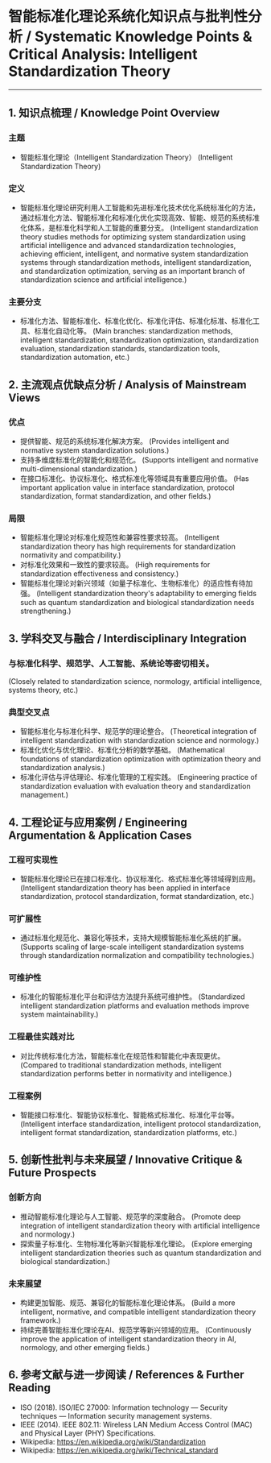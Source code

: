# 智能标准化理论系统化知识点与批判性分析 / Systematic Knowledge Points & Critical Analysis: Intelligent Standardization Theory

---

## 1. 知识点梳理 / Knowledge Point Overview

### 主题
- 智能标准化理论（Intelligent Standardization Theory）
  (Intelligent Standardization Theory)

### 定义
- 智能标准化理论研究利用人工智能和先进标准化技术优化系统标准化的方法，通过标准化方法、智能标准化和标准化优化实现高效、智能、规范的系统标准化体系，是标准化科学和人工智能的重要分支。
  (Intelligent standardization theory studies methods for optimizing system standardization using artificial intelligence and advanced standardization technologies, achieving efficient, intelligent, and normative system standardization systems through standardization methods, intelligent standardization, and standardization optimization, serving as an important branch of standardization science and artificial intelligence.)

### 主要分支
- 标准化方法、智能标准化、标准化优化、标准化评估、标准化标准、标准化工具、标准化自动化等。
  (Main branches: standardization methods, intelligent standardization, standardization optimization, standardization evaluation, standardization standards, standardization tools, standardization automation, etc.)

## 2. 主流观点优缺点分析 / Analysis of Mainstream Views

### 优点
- 提供智能、规范的系统标准化解决方案。
  (Provides intelligent and normative system standardization solutions.)
- 支持多维度标准化的智能化和规范化。
  (Supports intelligent and normative multi-dimensional standardization.)
- 在接口标准化、协议标准化、格式标准化等领域具有重要应用价值。
  (Has important application value in interface standardization, protocol standardization, format standardization, and other fields.)

### 局限
- 智能标准化理论对标准化规范性和兼容性要求较高。
  (Intelligent standardization theory has high requirements for standardization normativity and compatibility.)
- 对标准化效果和一致性的要求较高。
  (High requirements for standardization effectiveness and consistency.)
- 智能标准化理论对新兴领域（如量子标准化、生物标准化）的适应性有待加强。
  (Intelligent standardization theory's adaptability to emerging fields such as quantum standardization and biological standardization needs strengthening.)

## 3. 学科交叉与融合 / Interdisciplinary Integration

### 与标准化科学、规范学、人工智能、系统论等密切相关。
  (Closely related to standardization science, normology, artificial intelligence, systems theory, etc.)

### 典型交叉点
- 智能标准化与标准化科学、规范学的理论整合。
  (Theoretical integration of intelligent standardization with standardization science and normology.)
- 标准化优化与优化理论、标准化分析的数学基础。
  (Mathematical foundations of standardization optimization with optimization theory and standardization analysis.)
- 标准化评估与评估理论、标准化管理的工程实践。
  (Engineering practice of standardization evaluation with evaluation theory and standardization management.)

## 4. 工程论证与应用案例 / Engineering Argumentation & Application Cases

### 工程可实现性
- 智能标准化理论已在接口标准化、协议标准化、格式标准化等领域得到应用。
  (Intelligent standardization theory has been applied in interface standardization, protocol standardization, format standardization, etc.)

### 可扩展性
- 通过标准化规范化、兼容化等技术，支持大规模智能标准化系统的扩展。
  (Supports scaling of large-scale intelligent standardization systems through standardization normalization and compatibility technologies.)

### 可维护性
- 标准化的智能标准化平台和评估方法提升系统可维护性。
  (Standardized intelligent standardization platforms and evaluation methods improve system maintainability.)

### 工程最佳实践对比
- 对比传统标准化方法，智能标准化在规范性和智能化中表现更优。
  (Compared to traditional standardization methods, intelligent standardization performs better in normativity and intelligence.)

### 工程案例
- 智能接口标准化、智能协议标准化、智能格式标准化、标准化平台等。
  (Intelligent interface standardization, intelligent protocol standardization, intelligent format standardization, standardization platforms, etc.)

## 5. 创新性批判与未来展望 / Innovative Critique & Future Prospects

### 创新方向
- 推动智能标准化理论与人工智能、规范学的深度融合。
  (Promote deep integration of intelligent standardization theory with artificial intelligence and normology.)
- 探索量子标准化、生物标准化等新兴智能标准化理论。
  (Explore emerging intelligent standardization theories such as quantum standardization and biological standardization.)

### 未来展望
- 构建更加智能、规范、兼容化的智能标准化理论体系。
  (Build a more intelligent, normative, and compatible intelligent standardization theory framework.)
- 持续完善智能标准化理论在AI、规范学等新兴领域的应用。
  (Continuously improve the application of intelligent standardization theory in AI, normology, and other emerging fields.)

## 6. 参考文献与进一步阅读 / References & Further Reading

- ISO (2018). ISO/IEC 27000: Information technology — Security techniques — Information security management systems.
- IEEE (2014). IEEE 802.11: Wireless LAN Medium Access Control (MAC) and Physical Layer (PHY) Specifications.
- Wikipedia: <https://en.wikipedia.org/wiki/Standardization>
- Wikipedia: <https://en.wikipedia.org/wiki/Technical_standard> 
